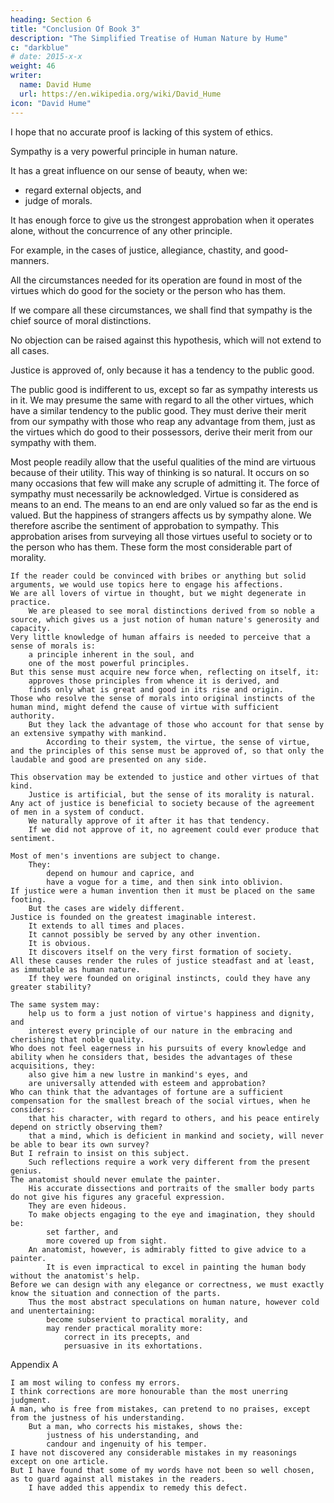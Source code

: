 ```yaml
---
heading: Section 6
title: "Conclusion Of Book 3"
description: "The Simplified Treatise of Human Nature by Hume"
c: "darkblue"
# date: 2015-x-x
weight: 46
writer:
  name: David Hume
  url: https://en.wikipedia.org/wiki/David_Hume
icon: "David Hume"
---
```



I hope that no accurate proof is lacking of this system of ethics.

Sympathy is a very powerful principle in human nature.

It has a great influence on our sense of beauty, when we:
- regard external objects, and
- judge of morals.

It has enough force to give us the strongest approbation when it operates alone, without the concurrence of any other principle.

For example, in the cases of justice, allegiance, chastity, and good-manners.

All the circumstances needed for its operation are found in most of the virtues which do good for the society or the person who has them.

If we compare all these circumstances, we shall find that sympathy is the chief source of moral distinctions.

No objection can be raised against this hypothesis, which will not extend to all cases.

Justice is approved of, only because it has a tendency to the public good.
        
The public good is indifferent to us, except so far as sympathy interests us in it.
        We may presume the same with regard to all the other virtues, which have a similar tendency to the public good.
            They must derive their merit from our sympathy with those who reap any advantage from them, just as the virtues which do good to their possessors, derive their merit from our sympathy with them.

Most people readily allow that the useful qualities of the mind are virtuous because of their utility.
        This way of thinking is so natural.
        It occurs on so many occasions that few will make any scruple of admitting it.
        The force of sympathy must necessarily be acknowledged.
    Virtue is considered as means to an end.
        The means to an end are only valued so far as the end is valued.
    But the happiness of strangers affects us by sympathy alone.
        We therefore ascribe the sentiment of approbation to sympathy.
        This approbation arises from surveying all those virtues useful to society or to the person who has them.
            These form the most considerable part of morality.

    If the reader could be convinced with bribes or anything but solid arguments, we would use topics here to engage his affections.
    We are all lovers of virtue in thought, but we might degenerate in practice.
        We are pleased to see moral distinctions derived from so noble a source, which gives us a just notion of human nature's generosity and capacity.
    Very little knowledge of human affairs is needed to perceive that a sense of morals is:
        a principle inherent in the soul, and
        one of the most powerful principles.
    But this sense must acquire new force when, reflecting on itself, it:
        approves those principles from whence it is derived, and
        finds only what is great and good in its rise and origin.
    Those who resolve the sense of morals into original instincts of the human mind, might defend the cause of virtue with sufficient authority.
        But they lack the advantage of those who account for that sense by an extensive sympathy with mankind.
            According to their system, the virtue, the sense of virtue, and the principles of this sense must be approved of, so that only the laudable and good are presented on any side.

    This observation may be extended to justice and other virtues of that kind.
        Justice is artificial, but the sense of its morality is natural.
    Any act of justice is beneficial to society because of the agreement of men in a system of conduct.
        We naturally approve of it after it has that tendency.
        If we did not approve of it, no agreement could ever produce that sentiment.

    Most of men's inventions are subject to change.
        They:
            depend on humour and caprice, and
            have a vogue for a time, and then sink into oblivion.
    If justice were a human invention then it must be placed on the same footing.
        But the cases are widely different.
    Justice is founded on the greatest imaginable interest.
        It extends to all times and places.
        It cannot possibly be served by any other invention.
        It is obvious.
        It discovers itself on the very first formation of society.
    All these causes render the rules of justice steadfast and at least, as immutable as human nature.
        If they were founded on original instincts, could they have any greater stability?

    The same system may:
        help us to form a just notion of virtue's happiness and dignity, and
        interest every principle of our nature in the embracing and cherishing that noble quality.
    Who does not feel eagerness in his pursuits of every knowledge and ability when he considers that, besides the advantages of these acquisitions, they:
        also give him a new lustre in mankind's eyes, and
        are universally attended with esteem and approbation?
    Who can think that the advantages of fortune are a sufficient compensation for the smallest breach of the social virtues, when he considers:
        that his character, with regard to others, and his peace entirely depend on strictly observing them?
        that a mind, which is deficient in mankind and society, will never be able to bear its own survey?
    But I refrain to insist on this subject.
        Such reflections require a work very different from the present genius.
    The anatomist should never emulate the painter.
        His accurate dissections and portraits of the smaller body parts do not give his figures any graceful expression.
        They are even hideous.
        To make objects engaging to the eye and imagination, they should be:
            set farther, and
            more covered up from sight.
        An anatomist, however, is admirably fitted to give advice to a painter.
            It is even impractical to excel in painting the human body without the anatomist's help.
    Before we can design with any elegance or correctness, we must exactly know the situation and connection of the parts.
        Thus the most abstract speculations on human nature, however cold and unentertaining:
            become subservient to practical morality, and
            may render practical morality more:
                correct in its precepts, and
                persuasive in its exhortations.


Appendix A

    I am most wiling to confess my errors.
    I think corrections are more honourable than the most unerring judgment.
    A man, who is free from mistakes, can pretend to no praises, except from the justness of his understanding.
        But a man, who corrects his mistakes, shows the:
            justness of his understanding, and
            candour and ingenuity of his temper.
    I have not discovered any considerable mistakes in my reasonings except on one article.
    But I have found that some of my words have not been so well chosen, as to guard against all mistakes in the readers.
        I have added this appendix to remedy this defect.

